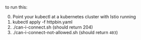 to run this:

0. Point your kubectl at a kubernetes cluster with Istio running
1. kubectl apply -f httpbin.yaml
2. ./can-i-connect.sh (should return 204)
3. ./can-i-connect-not-allowed.sh (should return `403`)
